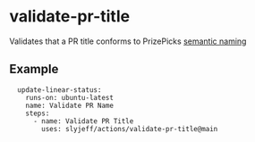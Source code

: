 # validate-pr-title
Validates that a PR title conforms to PrizePicks [semantic naming](https://www.notion.so/2d01e7766c0842dba3f656de78e0d0d7?v=fa0f5ae35e9c4f6a83d556b3dfd3df5d&p=8d5b812361ca4c2c9606f0b214987b36&pm=s)

## Example 
```
  update-linear-status:
    runs-on: ubuntu-latest
    name: Validate PR Name
    steps:
      - name: Validate PR Title
        uses: slyjeff/actions/validate-pr-title@main
```